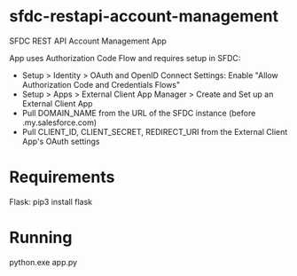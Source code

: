 # sfdc-restapi-account-management
SFDC REST API Account Management App

App uses Authorization Code Flow and requires setup in SFDC:
- Setup > Identity > OAuth and OpenID Connect Settings: Enable "Allow Authorization Code and Credentials Flows"
- Setup > Apps > External Client App Manager > Create and Set up an External Client App
- Pull DOMAIN_NAME from the URL of the SFDC instance (before .my.salesforce.com) 
- Pull CLIENT_ID, CLIENT_SECRET, REDIRECT_URI from the External Client App's OAuth settings

# Requirements 
Flask:
pip3 install flask

# Running
python.exe app.py

